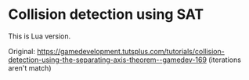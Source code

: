 # Collision detection using SAT

This is Lua version.

Original: https://gamedevelopment.tutsplus.com/tutorials/collision-detection-using-the-separating-axis-theorem--gamedev-169 (iterations aren't match)
